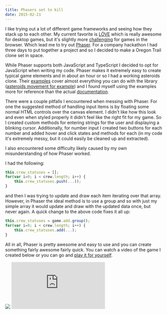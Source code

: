 ```yaml
---
title: Phasers set to kill
date: 2015-02-21
---
```


I like trying out a lot of different game frameworks and seeing how they stack up to each other. My current favorite is [LÖVE](http://love2d.org) which is really awesome for desktop games, but it's slightly more [challenging](https://github.com/TannerRogalsky/punchdrunk) for games in the browser. Which lead me to try out [Phaser](http://phaser.io/). For a company hackathon I had three days to put together a project and so I decided to make a Oregon Trail clone set in space.

While Phaser supports both JavaScript and TypeScript I decided to opt for JavaScript when writing my code. Phaser makes it extremely easy to create typical game elements and in about an hour or so I had a working asteroids clone. Their [examples](http://examples.phaser.io/) cover almost everything you can do with the library ([asteroids movement for example](http://examples.phaser.io/_site/view_full.html?d=arcade%20physics&f=asteroids+movement.js&t=asteroids%20movement)) and I found myself using the examples more for reference than the actual [documentation](http://docs.phaser.io/).

There were a couple pitfalls I encountered when messing with Phaser. For one the suggested method of handling input items is by floating some normal HTML controls over the canvas element. I didn't like how this look and even when styled properly it didn't feel like the right fit for my game. So I created custom methods for entering strings for the user and displaying a blinking cursor. Additionally, for number input I created two buttons for each number and added hover and click states and methods for each (in my code it's extremely messy, but it could easily be cleaned up and extracted).

I also encountered some difficulty likely caused by my own misunderstanding of how Phaser worked.

I had the following:

```javascript
this.crew_statuses = [];
for(var i=0; i < crew.length; i++) {
	this.crew_statuses.push(...));
}
```

and then I was trying to update and draw each item iterating over that array. However, in Phaser the ideal method is to use a group and so with just my simple array it would update and draw with the updated data once, but never again. A quick change to the above code fixes it all up:


```javascript
this.crew_statuses = game.add.group();
for(var i=0; i < crew.length; i++) {
	this.crew_statuses.add(...);
}
```

All in all, Phaser is pretty awesome and easy to use and you can create something fairly awesome fairly quick. You can watch a video of the game I created below or you can go and [play it for yourself](http://lindseyb.github.io/kessel-run/).

<div class="youtube_resize">
	<img src="/images/youtube_placeholder.png">
	<iframe class="youtube_frame" src="http://www.youtube.com/embed/IOSKXpHCChQ?rel=0" frameborder="0" allowfullscreen></iframe>
</div>


